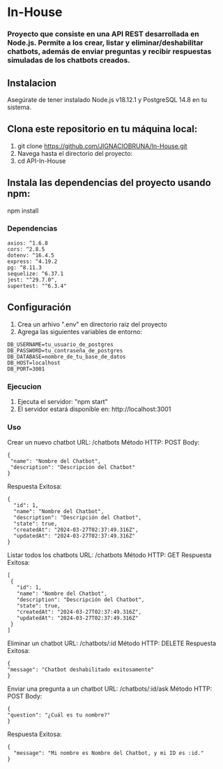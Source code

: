 # In-House

### Proyecto que consiste en una API REST desarrollada en Node.js. Permite a los crear, listar y eliminar/deshabilitar chatbots, además de enviar preguntas y recibir respuestas simuladas de los chatbots creados. 

## Instalacion 

 Asegúrate de tener instalado Node.js v18.12.1 y PostgreSQL 14.8 en tu sistema.

## Clona este repositorio en tu máquina local:
 1. git clone https://github.com/JIGNACIOBRUNA/In-House.git
 2. Navega hasta el directorio del proyecto:
 3. cd API-In-House

## Instala las dependencias del proyecto usando npm:
 npm install

### Dependencias 

```plaintext
axios: ^1.6.8
cors: ^2.8.5
dotenv: ^16.4.5
express: ^4.19.2
pg: ^8.11.3
sequelize: ^6.37.1
jest: "^29.7.0",
supertest: "^6.3.4"
```

## Configuración

1. Crea un arhivo ".env" en directorio raiz del proyecto
2. Agrega las siguientes variables de entorno:
   
```plaintext
DB_USERNAME=tu_usuario_de_postgres
DB_PASSWORD=tu_contraseña_de_postgres
DB_DATABASE=nombre_de_tu_base_de_datos
DB_HOST=localhost
DB_PORT=3001
```

### Ejecucion 

1. Ejecuta el servidor: "npm start"
2. El servidor estará disponible en: http://localhost:3001

### Uso 
Crear un nuevo chatbot 
 URL: /chatbots 
 Método HTTP: POST 
 Body: 
 ```plaintext
{
  "name": "Nombre del Chatbot",
  "description": "Descripción del Chatbot"
}
```
Respuesta Exitosa:
```plaintext
{
  "id": 1,
  "name": "Nombre del Chatbot",
  "description": "Descripción del Chatbot",
  "state": true,
  "createdAt": "2024-03-27T02:37:49.316Z",
  "updatedAt": "2024-03-27T02:37:49.316Z"
}
```
Listar todos los chatbots
 URL: /chatbots
 Método HTTP: GET
 Respuesta Exitosa:
 ```plaintext
[
  {
    "id": 1,
    "name": "Nombre del Chatbot",
    "description": "Descripción del Chatbot",
    "state": true,
    "createdAt": "2024-03-27T02:37:49.316Z",
    "updatedAt": "2024-03-27T02:37:49.316Z"
  }
]
```
Eliminar un chatbot
 URL: /chatbots/:id
 Método HTTP: DELETE
 Respuesta Exitosa:
  ```plaintext
{
  "message": "Chatbot deshabilitado exitosamente"
}
```
Enviar una pregunta a un chatbot
 URL: /chatbots/:id/ask
 Método HTTP: POST
 Body:
  ```plaintext
{
  "question": "¿Cuál es tu nombre?"
}
```
Respuesta Exitosa:
```plaintext
{
  "message": "Mi nombre es Nombre del Chatbot, y mi ID es :id."
}
```
